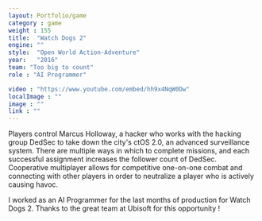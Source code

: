 ```yaml
---
layout: Portfolio/game
category : game
weight : 155
title:  "Watch Dogs 2" 
engine: ""
style:  "Open World Action-Adventure"
year:   "2016"
team: "Too big to count"
role : "AI Programmer"

video : "https://www.youtube.com/embed/hh9x4NqW0Dw"
localImage : ""
image : ""
link : ""
---
```

Players control Marcus Holloway, a hacker who works with the hacking group DedSec to take down the city's ctOS 2.0, an advanced surveillance system. There are multiple ways in which to complete missions, and each successful assignment increases the follower count of DedSec. Cooperative multiplayer allows for competitive one-on-one combat and connecting with other players in order to neutralize a player who is actively causing havoc.

I worked as an AI Programmer for the last months of production for Watch Dogs 2.
Thanks to the great team at Ubisoft for this opportunity !
